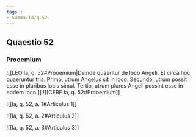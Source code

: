 ```yaml
---
tags : 
- Summa/Ia/q.52
---
```


## Quaestio 52

### Prooemium

![[LEO Ia, q. 52#Prooemium|Deinde quaeritur de loco Angeli. Et circa hoc quaeruntur tria. Primo, utrum Angelus sit in loco. Secundo, utrum possit esse in pluribus locis simul. Tertio, utrum plures Angeli possint esse in eodem loco.]]
![[CERF Ia, q. 52#Prooemium]]

![[Ia, q. 52, a. 1#Articulus 1]]

![[Ia, q. 52, a. 2#Articulus 2]]

![[Ia, q. 52, a. 3#Articulus 3]]

